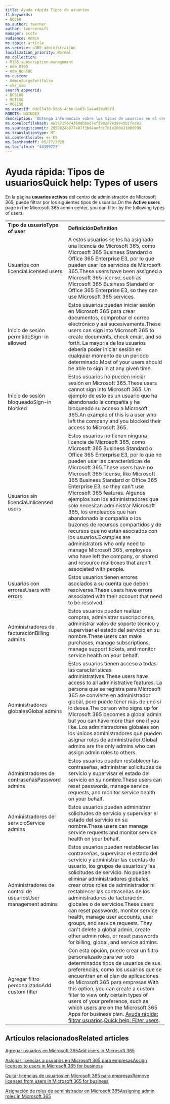```yaml
---
title: Ayuda rápida Tipos de usuarios
f1.keywords:
- NOCSH
ms.author: twerner
author: twernermsft
manager: scotv
audience: Admin
ms.topic: article
ms.service: o365-administration
localization_priority: Normal
ms.collection:
- M365-subscription-management
- Adm_O365
- Adm_NonTOC
ms.custom:
- AdminSurgePortfolio
- okr_smb
search.appverid:
- BCS160
- MET150
- MOE150
ms.assetid: 0dc55430-98d6-4cbe-ba69-1a4ad29a967d
ROBOTS: NOINDEX
description: 'Obtenga información sobre los tipos de usuarios en el centro de administración. '
ms.openlocfilehash: 4e28715674360dbbed7ef398207e39e45b1fec81
ms.sourcegitcommit: 2d59b24b877487f3b84aefdc7b1e200a21009999
ms.translationtype: MT
ms.contentlocale: es-ES
ms.lasthandoff: 05/27/2020
ms.locfileid: "44399223"
---
```

# <a name="quick-help-types-of-users"></a><span data-ttu-id="54b20-103">Ayuda rápida: Tipos de usuarios</span><span class="sxs-lookup"><span data-stu-id="54b20-103">Quick help: Types of users</span></span>

<span data-ttu-id="54b20-104">En la página **usuarios activos** del centro de administración de Microsoft 365, puede filtrar por los siguientes tipos de usuarios.</span><span class="sxs-lookup"><span data-stu-id="54b20-104">On the **Active users** page in the Microsoft 365 admin center, you can filter by the following types of users.</span></span> 
  
|||
|:-----|:-----|
|<span data-ttu-id="54b20-105">**Tipo de usuario**</span><span class="sxs-lookup"><span data-stu-id="54b20-105">**Type of user**</span></span> <br/> |<span data-ttu-id="54b20-106">**Definición**</span><span class="sxs-lookup"><span data-stu-id="54b20-106">**Definition**</span></span> <br/> |
|<span data-ttu-id="54b20-107">Usuarios con licencia</span><span class="sxs-lookup"><span data-stu-id="54b20-107">Licensed users</span></span>  <br/> |<span data-ttu-id="54b20-108">A estos usuarios se les ha asignado una licencia de Microsoft 365, como Microsoft 365 Business Standard o Office 365 Enterprise E3, por lo que pueden usar los servicios de Microsoft 365.</span><span class="sxs-lookup"><span data-stu-id="54b20-108">These users have been assigned a Microsoft 365 license, such as Microsoft 365 Business Standard or Office 365 Enterprise E3, so they can use Microsoft 365 services.</span></span>  <br/> |
|<span data-ttu-id="54b20-109">Inicio de sesión permitido</span><span class="sxs-lookup"><span data-stu-id="54b20-109">Sign-in allowed</span></span>  <br/> |<span data-ttu-id="54b20-110">Estos usuarios pueden iniciar sesión en Microsoft 365 para crear documentos, comprobar el correo electrónico y así sucesivamente.</span><span class="sxs-lookup"><span data-stu-id="54b20-110">These users can sign into Microsoft 365 to create documents, check email, and so forth.</span></span> <span data-ttu-id="54b20-111">La mayoría de los usuarios debería poder iniciar sesión en cualquier momento de un periodo determinado.</span><span class="sxs-lookup"><span data-stu-id="54b20-111">Most of your users should be able to sign in at any given time.</span></span>  <br/> |
|<span data-ttu-id="54b20-112">Inicio de sesión bloqueado</span><span class="sxs-lookup"><span data-stu-id="54b20-112">Sign-in blocked</span></span>  <br/> |<span data-ttu-id="54b20-113">Estos usuarios no pueden iniciar sesión en Microsoft 365.</span><span class="sxs-lookup"><span data-stu-id="54b20-113">These users cannot sign into Microsoft 365.</span></span> <span data-ttu-id="54b20-114">Un ejemplo de esto es un usuario que ha abandonado la compañía y ha bloqueado su acceso a Microsoft 365.</span><span class="sxs-lookup"><span data-stu-id="54b20-114">An example of this is a user who left the company and you blocked their access to Microsoft 365.</span></span>  <br/> |
|<span data-ttu-id="54b20-115">Usuarios sin licencia</span><span class="sxs-lookup"><span data-stu-id="54b20-115">Unlicensed users</span></span>  <br/> |<span data-ttu-id="54b20-116">Estos usuarios no tienen ninguna licencia de Microsoft 365, como Microsoft 365 Business Standard o Office 365 Enterprise E3, por lo que no pueden usar las características de Microsoft 365.</span><span class="sxs-lookup"><span data-stu-id="54b20-116">These users have no Microsoft 365 license, like Microsoft 365 Business Standard or Office 365 Enterprise E3, so they can't use Microsoft 365 features.</span></span> <span data-ttu-id="54b20-117">Algunos ejemplos son los administradores que solo necesitan administrar Microsoft 365, los empleados que han abandonado la compañía o los buzones de recursos compartidos y de recursos que no están asociados con los usuarios.</span><span class="sxs-lookup"><span data-stu-id="54b20-117">Examples are administrators who only need to manage Microsoft 365, employees who have left the company, or shared and resource mailboxes that aren't associated with people.</span></span>  <br/> |
|<span data-ttu-id="54b20-118">Usuarios con errores</span><span class="sxs-lookup"><span data-stu-id="54b20-118">Users with errors</span></span>  <br/> |<span data-ttu-id="54b20-119">Estos usuarios tienen errores asociados a su cuenta que deben resolverse.</span><span class="sxs-lookup"><span data-stu-id="54b20-119">These users have errors associated with their account that need to be resolved.</span></span>  <br/> |
|<span data-ttu-id="54b20-120">Administradores de facturación</span><span class="sxs-lookup"><span data-stu-id="54b20-120">Billing admins</span></span>  <br/> |<span data-ttu-id="54b20-121">Estos usuarios pueden realizar compras, administrar suscripciones, administrar vales de soporte técnico y supervisar el estado del servicio en su nombre.</span><span class="sxs-lookup"><span data-stu-id="54b20-121">These users can make purchases, manage subscriptions, manage support tickets, and monitor service health on your behalf.</span></span>  <br/> |
|<span data-ttu-id="54b20-122">Administradores globales</span><span class="sxs-lookup"><span data-stu-id="54b20-122">Global admins</span></span>  <br/> |<span data-ttu-id="54b20-123">Estos usuarios tienen acceso a todas las características administrativas.</span><span class="sxs-lookup"><span data-stu-id="54b20-123">These users have access to all administrative features.</span></span> <span data-ttu-id="54b20-124">La persona que se registra para Microsoft 365 se convierte en administrador global, pero puede tener más de uno si lo desea.</span><span class="sxs-lookup"><span data-stu-id="54b20-124">The person who signs up for Microsoft 365 becomes a global admin but you can have more than one if you like.</span></span> <span data-ttu-id="54b20-125">Los administradores globales son los únicos administradores que pueden asignar roles de administrador.</span><span class="sxs-lookup"><span data-stu-id="54b20-125">Global admins are the only admins who can assign admin roles to others.</span></span>  <br/> |
|<span data-ttu-id="54b20-126">Administradores de contraseñas</span><span class="sxs-lookup"><span data-stu-id="54b20-126">Password admins</span></span>  <br/> |<span data-ttu-id="54b20-127">Estos usuarios pueden restablecer las contraseñas, administrar solicitudes de servicio y supervisar el estado del servicio en su nombre.</span><span class="sxs-lookup"><span data-stu-id="54b20-127">These users can reset passwords, manage service requests, and monitor service health on your behalf.</span></span>  <br/> |
|<span data-ttu-id="54b20-128">Administradores del servicio</span><span class="sxs-lookup"><span data-stu-id="54b20-128">Service admins</span></span>  <br/> |<span data-ttu-id="54b20-129">Estos usuarios pueden administrar solicitudes de servicio y supervisar el estado del servicio en su nombre.</span><span class="sxs-lookup"><span data-stu-id="54b20-129">These users can manage service requests and monitor service health on your behalf.</span></span>  <br/> |
|<span data-ttu-id="54b20-130">Administradores de control de usuarios</span><span class="sxs-lookup"><span data-stu-id="54b20-130">User management admins</span></span>  <br/> |<span data-ttu-id="54b20-p105">Estos usuarios pueden restablecer las contraseñas, supervisar el estado del servicio y administrar las cuentas de usuario, los grupos de usuarios y las solicitudes de servicio. No pueden eliminar administradores globales, crear otros roles de administrador ni restablecer las contraseñas de los administradores de facturación, globales o de servicios.</span><span class="sxs-lookup"><span data-stu-id="54b20-p105">These users can reset passwords, monitor service health, manage user accounts, user groups, and service requests. They can't delete a global admin, create other admin roles, or reset passwords for billing, global, and service admins.</span></span>  <br/> |
|<span data-ttu-id="54b20-133">Agregar filtro personalizado</span><span class="sxs-lookup"><span data-stu-id="54b20-133">Add custom filter</span></span>  <br/> |<span data-ttu-id="54b20-134">Con esta opción, puede crear un filtro personalizado para ver solo determinados tipos de usuarios de sus preferencias, como los usuarios que se encuentran en el plan de aplicaciones de Microsoft 365 para empresas.</span><span class="sxs-lookup"><span data-stu-id="54b20-134">With this option, you can create a custom filter to view only certain types of users of your preference, such as which users are on the Microsoft 365 Apps for business plan.</span></span> <span data-ttu-id="54b20-135">[Ayuda rápida: filtrar usuarios](https://docs.microsoft.com/microsoft-365/admin/add-users/create-edit-or-delete-a-custom-user-view).</span><span class="sxs-lookup"><span data-stu-id="54b20-135">[Quick help: Filter users](https://docs.microsoft.com/microsoft-365/admin/add-users/create-edit-or-delete-a-custom-user-view).</span></span>  <br/> |
   
## <a name="related-articles"></a><span data-ttu-id="54b20-136">Artículos relacionados</span><span class="sxs-lookup"><span data-stu-id="54b20-136">Related articles</span></span>

[<span data-ttu-id="54b20-137">Agregar usuarios en Microsoft 365</span><span class="sxs-lookup"><span data-stu-id="54b20-137">Add users in Microsoft 365</span></span>](../add-users/add-users.md)
    
[<span data-ttu-id="54b20-138">Asignar licencias a usuarios en Microsoft 365 para empresas</span><span class="sxs-lookup"><span data-stu-id="54b20-138">Assign licenses to users in Microsoft 365 for business</span></span>](../manage/assign-licenses-to-users.md)
    
[<span data-ttu-id="54b20-139">Quitar licencias de usuarios en Microsoft 365 para empresas</span><span class="sxs-lookup"><span data-stu-id="54b20-139">Remove licenses from users in Microsoft 365 for business</span></span>](../manage/remove-licenses-from-users.md)
    
[<span data-ttu-id="54b20-140">Asignación de roles de administrador en Microsoft 365</span><span class="sxs-lookup"><span data-stu-id="54b20-140">Assigning admin roles in Microsoft 365</span></span>](../add-users/assign-admin-roles.md)
    

